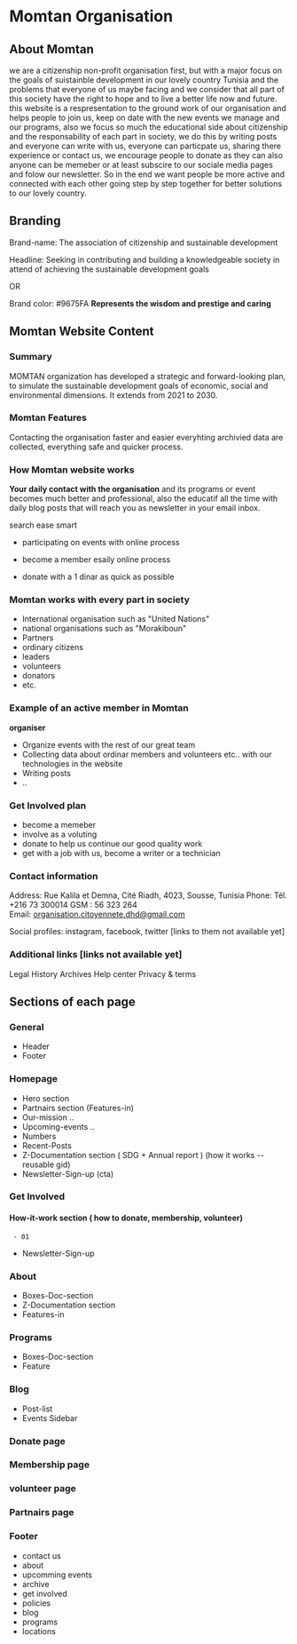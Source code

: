 # Momtan Organisation

## About Momtan

we are a citizenship non-profit organisation first, but with a major focus on the goals of suistainble development in our lovely country Tunisia and the problems that everyone of us maybe facing and we consider that all part of this society have the right to hope and to live a better life now and future. this website is a respresentation to the ground work of our organisation and helps people to join us, keep on date with the new events we manage and our programs, also we focus so much the educational side about citizenship and the responsability of each part in society, we do this by writing posts and everyone can write with us, everyone can particpate us, sharing there experience or contact us, we encourage people to donate as they can also anyone can be memeber or at least subscire to our sociale media pages and folow our newsletter.
So in the end we want people be more active and connected with each other going step by step together for better solutions to our lovely country.

## Branding

Brand-name: The association of citizenship and sustainable development

Headline: Seeking in contributing and building a knowledgeable society in attend of achieving the sustainable development goals

OR

Brand color: #9675FA **Represents the wisdom and prestige and caring**

## Momtan Website Content

### Summary

MOMTAN organization has developed a strategic and forward-looking plan, to simulate the sustainable development goals of economic, social and environmental dimensions.
It extends from 2021 to 2030.

### Momtan Features

Contacting the organisation faster and easier everyhting archivied data are collected, everything safe and quicker process.

### How Momtan website works

**Your daily contact with the organisation** and its programs or event becomes much better and professional, also the educatif all the time with daily blog posts that will reach you as newsletter in your email inbox.

search ease smart

- participating on events with online process

- become a member esaily online process

- donate with a 1 dinar as quick as possible

### Momtan works with every part in society

- International organisation such as "United Nations"
- national organisations such as "Morakiboun"
- Partners
- ordinary citizens
- leaders
- volunteers
- donators
- etc.

### Example of an active member in Momtan

**organiser**

- Organize events with the rest of our great team
- Collecting data about ordinar members and volunteers etc.. with our technologies in the website
- Writing posts
- ..

### Get Involved plan

- become a memeber
- involve as a voluting
- donate to help us continue our good quality work
- get with a job with us, become a writer or a technician

### Contact information

Address: Rue Kalila et Demna, Cité Riadh, 4023, Sousse, Tunisia
Phone: Tél. +216 73 300014 GSM : 56 323 264  
Email: organisation.citoyennete.dhd@gmail.com

Social profiles: instagram, facebook, twitter [links to them not available yet]

### Additional links [links not available yet]

Legal
History
Archives
Help center
Privacy & terms

## Sections of each page

### General

- Header
- Footer

### Homepage

- Hero section
- Partnairs section (Features-in)
- Our-mission ..
- Upcoming-events ..
- Numbers
- Recent-Posts
- Z-Documentation section ( SDG + Annual report ) (how it works -- reusable gid)
- Newsletter-Sign-up (cta)

### Get Involved

#### How-it-work section ( how to donate, membership, volunteer)

     - 01

- Newsletter-Sign-up

### About

- Boxes-Doc-section
- Z-Documentation section
- Features-in

### Programs

- Boxes-Doc-section
- Feature

### Blog

- Post-list
- Events Sidebar

### Donate page

### Membership page

### volunteer page

### Partnairs page

### Footer

- contact us
- about
- upcomming events
- archive
- get involved
- policies
- blog
- programs
- locations
